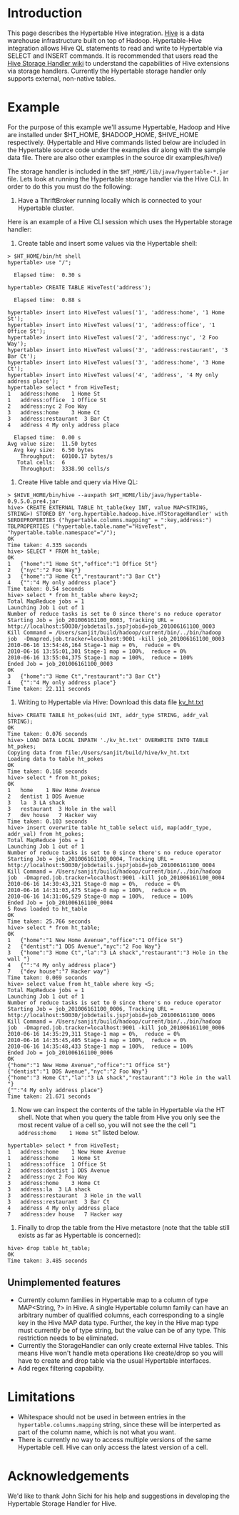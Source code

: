 # Introduction #

This page describes the Hypertable Hive integration. [Hive](http://hadoop.apache.org/hive/) is a data warehouse infrastructure built on top of Hadoop. Hypertable-Hive integration allows Hive QL statements to read and write to Hypertable via SELECT and INSERT commands.
It is recommended that users read the
[Hive Storage Handler wiki](http://wiki.apache.org/hadoop/Hive/StorageHandlers) to understand the capabilities of Hive extensions via storage handlers. Currently the Hypertable storage handler only supports external, non-native tables.

# Example #
For the purpose of this example we'll assume Hypertable, Hadoop and Hive are installed under $HT\_HOME, $HADOOP\_HOME, $HIVE\_HOME respectively. (Hypertable and Hive commands listed below are included in the Hypertable source code under the examples dir along with the sample data file. There are also other examples in the source dir examples/hive/)

The storage handler is included in the `$HT_HOME/lib/java/hypertable-*.jar` file.
Lets look at running the Hypertable storage handler via the Hive CLI. In order to do this you must do the following:
  1. Have a ThriftBroker running locally which is connected to your Hypertable cluster.

Here is an example of a Hive CLI session which uses the Hypertable storage handler:
  1. Create table and insert some values via the Hypertable shell:
```
> $HT_HOME/bin/ht shell
hypertable> use "/";

  Elapsed time:  0.30 s

hypertable> CREATE TABLE HiveTest('address');

  Elapsed time:  0.88 s

hypertable> insert into HiveTest values('1', 'address:home', '1 Home St');
hypertable> insert into HiveTest values('1', 'address:office', '1 Office St');
hypertable> insert into HiveTest values('2', 'address:nyc', '2 Foo Way');
hypertable> insert into HiveTest values('3', 'address:restaurant', '3 Bar Ct');
hypertable> insert into HiveTest values('3', 'address:home', '3 Home Ct');
hypertable> insert into HiveTest values('4', 'address', '4 My only address place');
hypertable> select * from HiveTest;
1	address:home	1 Home St
1	address:office	1 Office St
2	address:nyc	2 Foo Way
3	address:home	3 Home Ct
3	address:restaurant	3 Bar Ct
4	address	4 My only address place

  Elapsed time:  0.00 s
Avg value size:  11.50 bytes
  Avg key size:  6.50 bytes
    Throughput:  60100.17 bytes/s
   Total cells:  6
    Throughput:  3338.90 cells/s
```
  1. Create Hive table and query via Hive QL:
```
> $HIVE_HOME/bin/hive --auxpath $HT_HOME/lib/java/hypertable-0.9.5.0.pre4.jar
hive> CREATE EXTERNAL TABLE ht_table(key INT, value MAP<STRING, STRING>) STORED BY 'org.hypertable.hadoop.hive.HTStorageHandler' with SERDEPROPERTIES ("hypertable.columns.mapping" = ":key,address:") TBLPROPERTIES ("hypertable.table.name"="HiveTest", "hypertable.table.namespace"="/");
OK
Time taken: 4.335 seconds
hive> SELECT * FROM ht_table;
OK
1	{"home":"1 Home St","office":"1 Office St"}
2	{"nyc":"2 Foo Way"}
3	{"home":"3 Home Ct","restaurant":"3 Bar Ct"}
4	{"":"4 My only address place"}
Time taken: 0.54 seconds
hive> select * from ht_table where key>2;
Total MapReduce jobs = 1
Launching Job 1 out of 1
Number of reduce tasks is set to 0 since there's no reduce operator
Starting Job = job_201006161100_0003, Tracking URL = http://localhost:50030/jobdetails.jsp?jobid=job_201006161100_0003
Kill Command = /Users/sanjit/build/hadoop/current/bin/../bin/hadoop job  -Dmapred.job.tracker=localhost:9001 -kill job_201006161100_0003
2010-06-16 13:54:46,164 Stage-1 map = 0%,  reduce = 0%
2010-06-16 13:55:01,301 Stage-1 map = 100%,  reduce = 0%
2010-06-16 13:55:04,375 Stage-1 map = 100%,  reduce = 100%
Ended Job = job_201006161100_0003
OK
3	{"home":"3 Home Ct","restaurant":"3 Bar Ct"}
4	{"":"4 My only address place"}
Time taken: 22.111 seconds
```
  1. Writing to Hypertable via Hive: Download this data file [kv\_ht.txt](http://hypertable.googlecode.com/files/kv_ht.txt)
```
hive> CREATE TABLE ht_pokes(uid INT, addr_type STRING, addr_val STRING); 
OK 
Time taken: 0.076 seconds                    
hive> LOAD DATA LOCAL INPATH './kv_ht.txt' OVERWRITE INTO TABLE ht_pokes;
Copying data from file:/Users/sanjit/build/hive/kv_ht.txt
Loading data to table ht_pokes               
OK
Time taken: 0.168 seconds
hive> select * from ht_pokes;
OK
1	home	1 New Home Avenue
2	dentist	1 DDS Avenue
3	la	3 LA shack
3	restaurant	3 Hole in the wall 
7	dev house	7 Hacker way
Time taken: 0.103 seconds
hive> insert overwrite table ht_table select uid, map(addr_type, addr_val) from ht_pokes;           
Total MapReduce jobs = 1
Launching Job 1 out of 1                     
Number of reduce tasks is set to 0 since there's no reduce operator
Starting Job = job_201006161100_0004, Tracking URL = http://localhost:50030/jobdetails.jsp?jobid=job_201006161100_0004
Kill Command = /Users/sanjit/build/hadoop/current/bin/../bin/hadoop job  -Dmapred.job.tracker=localhost:9001 -kill job_201006161100_0004
2010-06-16 14:30:43,321 Stage-0 map = 0%,  reduce = 0%
2010-06-16 14:31:03,475 Stage-0 map = 100%,  reduce = 0%
2010-06-16 14:31:06,529 Stage-0 map = 100%,  reduce = 100%
Ended Job = job_201006161100_0004
5 Rows loaded to ht_table
OK
Time taken: 25.766 seconds
hive> select * from ht_table;
OK
1	{"home":"1 New Home Avenue","office":"1 Office St"}
2	{"dentist":"1 DDS Avenue","nyc":"2 Foo Way"}
3	{"home":"3 Home Ct","la":"3 LA shack","restaurant":"3 Hole in the wall "}
4	{"":"4 My only address place"}
7	{"dev house":"7 Hacker way"}
Time taken: 0.069 seconds
hive> select value from ht_table where key <5;
Total MapReduce jobs = 1
Launching Job 1 out of 1
Number of reduce tasks is set to 0 since there's no reduce operator
Starting Job = job_201006161100_0006, Tracking URL = http://localhost:50030/jobdetails.jsp?jobid=job_201006161100_0006
Kill Command = /Users/sanjit/build/hadoop/current/bin/../bin/hadoop job  -Dmapred.job.tracker=localhost:9001 -kill job_201006161100_0006
2010-06-16 14:35:29,311 Stage-1 map = 0%,  reduce = 0%
2010-06-16 14:35:45,405 Stage-1 map = 100%,  reduce = 0%
2010-06-16 14:35:48,433 Stage-1 map = 100%,  reduce = 100%
Ended Job = job_201006161100_0006
OK
{"home":"1 New Home Avenue","office":"1 Office St"}
{"dentist":"1 DDS Avenue","nyc":"2 Foo Way"}
{"home":"3 Home Ct","la":"3 LA shack","restaurant":"3 Hole in the wall "}
{"":"4 My only address place"}
Time taken: 21.671 seconds 
```
  1. Now we can inspect the contents of the table in Hypertable via the HT shell. Note that when you query the table from Hive you only see the most recent value of a cell so, you will not see the the cell "`1	address:home	1 Home St`" listed below.
```
hypertable> select * from HiveTest;
1	address:home	1 New Home Avenue
1	address:home	1 Home St
1	address:office	1 Office St
2	address:dentist	1 DDS Avenue
2	address:nyc	2 Foo Way
3	address:home	3 Home Ct
3	address:la	3 LA shack
3	address:restaurant	3 Hole in the wall 
3	address:restaurant	3 Bar Ct
4	address	4 My only address place
7	address:dev house	7 Hacker way 
```
  1. Finally to drop the table from the Hive metastore (note that the table still exists as far as Hypertable is concerned):
```
hive> drop table ht_table;
OK
Time taken: 3.485 seconds
```


## Unimplemented features ##
  * Currently column families in Hypertable map to a column of type MAP<String, ?> in Hive. A single Hypertable column family can have an arbitrary number of qualified columns, each corresponding to a single key in the Hive MAP data type. Further, the key in the Hive map type must currently be of type string, but the value can be of any type. This restriction needs to be eliminated.
  * Currently the StorageHandler can only create external Hive tables. This means Hive won't handle meta operations like create/drop so you will have to create and drop table via the usual Hypertable interfaces.
  * Add regex filtering capability.

# Limitations #
  * Whitespace should not be used in between entries in the `hypertable.columns.mapping` string, since these will be interperted as part of the column name, which is not what you want.
  * There is currently no way to access multiple versions of the same Hypertable cell. Hive can only access the latest version of a cell.

# Acknowledgements #
We'd like to thank John Sichi for his help and suggestions in developing the Hypertable Storage Handler for Hive.